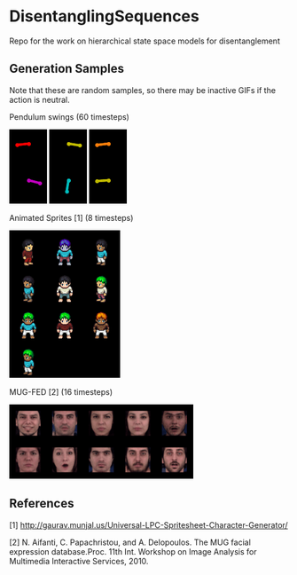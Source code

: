 # DisentanglingSequences
Repo for the work on hierarchical state space models for disentanglement

##  Generation Samples

Note that these are random samples, so there may be inactive GIFs if the action is neutral.

Pendulum swings (60 timesteps)

![](vid_31_gen.gif) ![](vid_32_gen.gif) ![](vid_22_gen.gif)

Animated Sprites [1] (8 timesteps)

![](vid_70_gen.gif)


MUG-FED [2] (16 timesteps)

![](vid_13_gen.gif)





##  References

[1] http://gaurav.munjal.us/Universal-LPC-Spritesheet-Character-Generator/

[2] N. Aifanti, C. Papachristou, and A. Delopoulos. The MUG facial  expression  database.Proc.  11th  Int.  Workshop  on Image Analysis for Multimedia Interactive Services, 2010.
